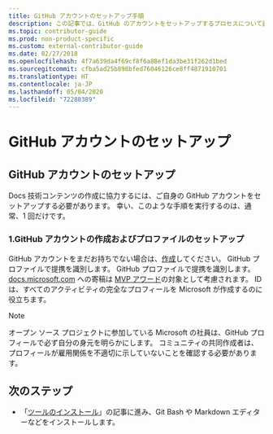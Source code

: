 ```yaml
---
title: GitHub アカウントのセットアップ手順
description: この記事では、GitHub のアカウントをセットアップするプロセスについて説明します。docs.microsoft.com コンテンツに投稿するには、このアカウントが必要です。
ms.topic: contributor-guide
ms.prod: non-product-specific
ms.custom: external-contributor-guide
ms.date: 02/27/2018
ms.openlocfilehash: 4f7a639da4f69cf8f6a88ef1da3be31f262d1bed
ms.sourcegitcommit: cfba5ad25b898bfed76046126ce8ff4871910701
ms.translationtype: HT
ms.contentlocale: ja-JP
ms.lasthandoff: 05/04/2020
ms.locfileid: "72288389"
---
```

# <a name="github-account-setup"></a>GitHub アカウントのセットアップ

## <a name="set-up-your-github-account"></a>GitHub アカウントのセットアップ

Docs 技術コンテンツの作成に協力するには、ご自身の GitHub アカウントをセットアップする必要があります。 幸い、このような手順を実行するのは、通常、1 回だけです。

### <a name="1-create-a-github-account-and-set-up-your-profile"></a>1.GitHub アカウントの作成およびプロファイルのセットアップ

GitHub アカウントをまだお持ちでない場合は、[作成](https://github.com/join)してください。 GitHub プロファイルで提携を識別します。 GitHub プロファイルで提携を識別します。 [docs.microsoft.com](https://docs.microsoft.com) への寄稿は [MVP アワード](https://mvp.microsoft.com)の対象として考慮されます。 ID は、すべてのアクティビティの完全なプロフィールを Microsoft が作成するのに役立ちます。

>[!NOTE]
> オープン ソース プロジェクトに参加している Microsoft の社員は、GitHub プロフィールで必ず自分の身元を明らかにします。 コミュニティの共同作成者は、プロフィールが雇用関係を不適切に示していないことを確認する必要があります。

## <a name="next-step"></a>次のステップ

* 「[ツールのインストール](get-started-setup-tools.md)」の記事に進み、Git Bash や Markdown エディターなどをインストールします。
